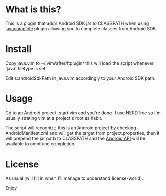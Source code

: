 # What is this?

This is a plugin that adds Android SDK jar to CLASSPATH when using [javacomplete](http://www.vim.org/scripts/script.php?script_id=1785) plugin allowing you to complete classes from Android SDK.


# Install

Copy java.vim to ~/.vim/after/ftplugin/ this will load the script whenever 'java' filetype is set.

Edit s:androidSdkPath in java.vim accordingly to your Android SDK path.


# Usage

Cd to an Android project, start vim and you're done. I use NERDTree so I'm usually strating vim at a project's root as habit.

The script will recognize this is an Android project by checking AndroidManifest.xml and will get the target from project.properties, then it will prepend the jar path to CLASSPATH and the [Android API](http://developer.android.com/reference/android/widget/package-summary.html) will be available to omnifunc completion.


# License

As usual (will fill in when I'll manage to understand license-world).



Enjoy
